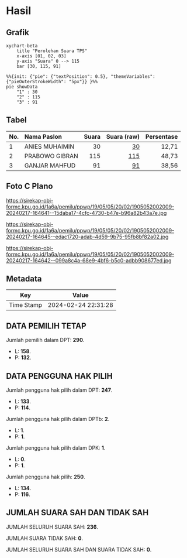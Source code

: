 # Hasil

## Grafik

```mermaid
xychart-beta
    title "Perolehan Suara TPS"
    x-axis [01, 02, 03]
    y-axis "Suara" 0 --> 115
    bar [30, 115, 91]
```

```mermaid
%%{init: {"pie": {"textPosition": 0.5}, "themeVariables": {"pieOuterStrokeWidth": "5px"}} }%%
pie showData
    "1" : 30
    "2" : 115
    "3" : 91
```

## Tabel

| No. | Nama Paslon    | Suara | Suara (raw) | Persentase |
|:--- |:-------------- | -----:| -----------:| ----------:|
| 1   | ANIES MUHAIMIN | 30    | [30][p-1]   | 12,71      |
| 2   | PRABOWO GIBRAN | 115   | [115][p-2]  | 48,73      |
| 3   | GANJAR MAHFUD  | 91    | [91][p-3]   | 38,56      |


[p-1]: https://github.com/gigit-pemilu/pemilu-2024-19-kepulauan-bangka-belitung/blob/main/pilpres/hitung-suara/sub/19-kepulauan-bangka-belitung/sub/05-bangka-barat/sub/05-tempilang/sub/2002-tanjung-niur/sub/009-tps/sub/paslon-1.txt
[p-2]: https://github.com/gigit-pemilu/pemilu-2024-19-kepulauan-bangka-belitung/blob/main/pilpres/hitung-suara/sub/19-kepulauan-bangka-belitung/sub/05-bangka-barat/sub/05-tempilang/sub/2002-tanjung-niur/sub/009-tps/sub/paslon-2.txt
[p-3]: https://github.com/gigit-pemilu/pemilu-2024-19-kepulauan-bangka-belitung/blob/main/pilpres/hitung-suara/sub/19-kepulauan-bangka-belitung/sub/05-bangka-barat/sub/05-tempilang/sub/2002-tanjung-niur/sub/009-tps/sub/paslon-3.txt

## Foto C Plano

https://sirekap-obj-formc.kpu.go.id/1a6a/pemilu/ppwp/19/05/05/20/02/1905052002009-20240217-164641--15daba17-4cfc-4730-b47e-b96a82b43a7e.jpg

https://sirekap-obj-formc.kpu.go.id/1a6a/pemilu/ppwp/19/05/05/20/02/1905052002009-20240217-164645--edac1720-adab-4d59-9b75-95fb8bf82a02.jpg

https://sirekap-obj-formc.kpu.go.id/1a6a/pemilu/ppwp/19/05/05/20/02/1905052002009-20240217-164642--099a8c4a-68e9-4bf6-b5c0-adbb908677ed.jpg


## Metadata

| Key        | Value               |
| ---------- | ------------------- |
| Time Stamp | 2024-02-24 22:31:28 |


## DATA PEMILIH TETAP

Jumlah pemilih dalam DPT: **290**.
 * L: **158**.
 * P: **132**.

## DATA PENGGUNA HAK PILIH

Jumlah pengguna hak pilih dalam DPT: **247**.
 * L: **133**.
 * P: **114**.

Jumlah pengguna hak pilih dalam DPTb: **2**.
 * L: **1**.
 * P: **1**.

Jumlah pengguna hak pilih dalam DPK: **1**.
 * L: **0**.
 * P: **1**.

Jumlah pengguna hak pilih: **250**.
 * L: **134**.
 * P: **116**.

## JUMLAH SUARA SAH DAN TIDAK SAH

JUMLAH SELURUH SUARA SAH: **236**.

JUMLAH SUARA TIDAK SAH: **0**.

JUMLAH SELURUH SUARA SAH DAN SUARA TIDAK SAH: **0**.


